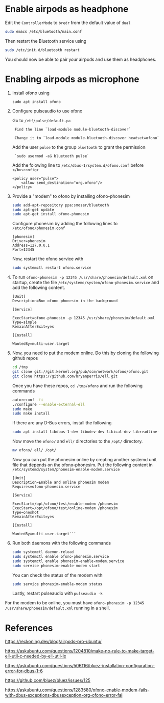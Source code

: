 # Enable airpods as headphone
Edit the `ControllerMode` to `bredr` from the default value of `dual`
```bash
sudo emacs /etc/bluetooth/main.conf
```
Then restart the Bluetooth service using
```bash
sudo /etc/init.d/bluetooth restart
```

You should now be able to pair your airpods and use them as headphones.

# Enabling airpods as microphone
1. Install ofono using

    `sudo apt install ofono`
2. Configure pulseaudio to use ofono

    Go to `/etf/pulse/default.pa` 
    
        Find the line `load-module module-bluetooth-discover` 
    
        Change it to `load-module module-bluetooth-discover headset=ofono`
    Add the user `pulse` to the group `bluetooth` to grant the permission 
    
        `sudo usermod -aG bluetooth pulse`
    
    Add the folowing line to `/etc/dbus-1/system.d/ofono.conf` before `</busconfig>`
    
    ```angular2html
    <policy user="pulse">
        <allow send_destination="org.ofono"/>
    </policy>
    ```

3. Provide a "modem" to ofono by installing ofono-phonesim
    
    ```bash
    sudo add-apt-repository ppa:smoser/bluetooth
    sudo apt-get update
    sudo apt-get install ofono-phonesim
   ```
   
    Configure phonesim by adding the following lines to `/etc/ofono/phonesim.conf`

    ```
    [phonesim]
    Driver=phonesim
    Address=127.0.0.1
    Port=12345
   ```
   
    Now, restart the ofono service with 

    ```bash
   sudo systemctl restart ofono.service
    ```
   
4. To run `ofono-phonesim -p 12345 /usr/share/phonesim/default.xml` on startup, create the file `/etc/systemd/system/ofono-phonesim.service` and add the following content.

    ```
    [Unit]
    Description=Run ofono-phonesim in the background
    
    [Service]
    
    ExecStart=ofono-phonesim -p 12345 /usr/share/phonesim/default.xml
    Type=simple
    RemainAfterExit=yes
    
    [Install]
    
    WantedBy=multi-user.target
   ```
   
5. Now, you need to put the modem online. Do this by cloning the following github repos

    ```bash
    cd /tmp
    git clone git://git.kernel.org/pub/scm/network/ofono/ofono.git
    git clone https://github.com/bryanperris/ell.git
   ```
   
    Once you have these repos, `cd /tmp/ofono` and run the following commands

    ```bash
   autoreconf -fi
   ./configure --enable-external-ell
   sudo make
   sudo make install
   ```
   
    If there are any D-Bus errors, install the following
    
    ```bash
   sudo apt install libdbus-1-dev libudev-dev libical-dev libreadline-dev
   ```
   
   Now move the `ofono/` and `ell/` directories to the `/opt/` directory.

   ```bash
   mv ofono/ ell/ /opt/
   ```
    Now you can put the phonesim online by creating another systemd unit file that depends on the ofono-phonesim. Put the following content in `/etc/systemd/system/phonesim-enable-modem.service`

    ```
    [Unit]
    Description=Enable and online phonesim modem
    Requires=ofono-phonesim.service
    
    [Service]
    
    ExecStart=/opt/ofono/test/enable-modem /phonesim
    ExecStart=/opt/ofono/test/online-modem /phonesim
    Type=oneshot
    RemainAfterExit=yes
    
    [Install]
    
    WantedBy=multi-user.target```
   
8. Run both daemons with the following commands

    ```bash
    sudo systemctl daemon-reload
    sudo systemctl enable ofono-phonesim.service
    sudo systemctl enable phonesim-enable-modem.service
    sudo service phonesim-enable-modem start
   ```
   
    You can check the status of the modem with
    ```bash
    sudo service phonesim-enable-modem status
    ```

    Lastly, restart pulseaudio with `pulseaudio -k`

    
For the modem to be online, you must have `ofono-phonesim -p 12345 /usr/share/phonesim/default.xml` running in a shell.


# References
https://reckoning.dev/blog/airpods-pro-ubuntu/

https://askubuntu.com/questions/1204810/make-no-rule-to-make-target-ell-util-c-needed-by-ell-util-lo

https://askubuntu.com/questions/506116/bluez-installation-configuration-error-for-dbus-1-6

https://github.com/bluez/bluez/issues/125

https://askubuntu.com/questions/1283580/ofono-enable-modem-fails-with-dbus-exceptions-dbusexception-org-ofono-error-fai